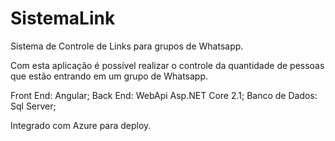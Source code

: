 # SistemaLink

Sistema de Controle de Links para grupos de Whatsapp.

Com esta aplicação é possível realizar o controle da quantidade de pessoas que estão entrando em um grupo de Whatsapp.

Front End: Angular;
Back End: WebApi Asp.NET Core 2.1;
Banco de Dados: Sql Server;

Integrado com Azure para deploy.
